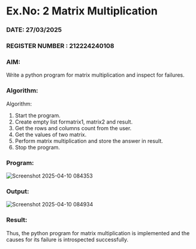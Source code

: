 # Ex.No: 2   Matrix Multiplication 

### DATE:  27/03/2025                                                                          
### REGISTER NUMBER : 212224240108

### AIM: 
Write a python program for matrix multiplication and inspect for failures.
 
### Algorithm:

Algorithm:
1. Start the program.
2. Create empty list formatrix1, matrix2 and result.
3. Get the rows and columns count from the user.
4. Get the values of two matrix.
5. Perform matrix multiplication and store the answer in result.
6. Stop the program.
### Program:


![Screenshot 2025-04-10 084353](https://github.com/user-attachments/assets/f56c8dbe-965b-460d-b614-b8589e5205b6)














### Output:

![Screenshot 2025-04-10 084934](https://github.com/user-attachments/assets/a96ef222-9f06-41e4-9d64-ed1ddbbb2872)







### Result:
Thus, the python program for matrix multiplication is implemented and the causes for its failure is introspected successfully.


